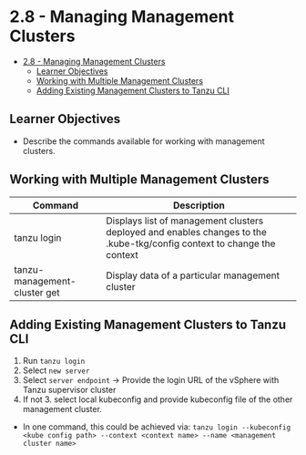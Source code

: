 # 2.8 - Managing Management Clusters

- [2.8 - Managing Management Clusters](#28---managing-management-clusters)
  - [Learner Objectives](#learner-objectives)
  - [Working with Multiple Management Clusters](#working-with-multiple-management-clusters)
  - [Adding Existing Management Clusters to Tanzu CLI](#adding-existing-management-clusters-to-tanzu-cli)

## Learner Objectives

- Describe the commands available for working with management clusters.

## Working with Multiple Management Clusters

| Command | Description |
| --- | --- |
| tanzu login | Displays list of management clusters deployed and enables changes to the .kube-tkg/config context to change the context |
| tanzu-management-cluster get | Display data of a particular  management cluster |

## Adding Existing Management Clusters to Tanzu CLI

1. Run `tanzu login`
2. Select `new server`
3. Select `server endpoint` → Provide the login URL of the vSphere with Tanzu supervisor cluster
4. If not 3. select local kubeconfig and provide kubeconfig file of the other management cluster.

- In one command, this could be achieved via: `tanzu login --kubeconfig <kube config path> --context <context name> --name <management cluster name>`

